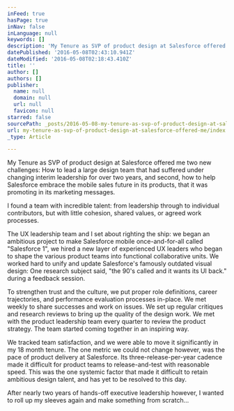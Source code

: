 ```yaml
---
inFeed: true
hasPage: true
inNav: false
inLanguage: null
keywords: []
description: 'My Tenure as SVP of product design at Salesforce offered me two new challenges: How to lead a large design team that had suffered under changing interim leadership for over two years, and second, how to help Salesforce embrace the mobile sales future in its products, that it was promoting in its marketing messages.'
datePublished: '2016-05-08T02:43:10.941Z'
dateModified: '2016-05-08T02:18:43.410Z'
title: ''
author: []
authors: []
publisher:
  name: null
  domain: null
  url: null
  favicon: null
starred: false
sourcePath: _posts/2016-05-08-my-tenure-as-svp-of-product-design-at-salesforce-offered-me.md
url: my-tenure-as-svp-of-product-design-at-salesforce-offered-me/index.html
_type: Article

---
```

My Tenure as SVP of product design at Salesforce offered me two new challenges: How to lead a large design team that had suffered under changing interim leadership for over two years, and second, how to help Salesforce embrace the mobile sales future in its products, that it was promoting in its marketing messages.

I found a team with incredible talent: from leadership through to individual contributors, but with little cohesion, shared values, or agreed work processes. 

The UX leadership team and I set about righting the ship: we began an ambitious project to make Salesforce mobile once-and-for-all called "Salesforce 1", we hired a new layer of experienced UX leaders who began to shape the various product teams into functional collaborative units. We worked hard to unify and update Salesforce's famously outdated visual design: One research subject said, "the 90's called and it wants its UI back." during a feedback session.

To strengthen trust and the culture, we put proper role definitions, career trajectories, and performance evaluation processes in-place. We met weekly to share successes and work on issues. We set up regular critiques and research reviews to bring up the quality of the design work. We met with the product leadership team every quarter to review the product strategy. The team started coming together in an inspiring way.

We tracked team satisfaction, and we were able to move it significantly in my 18 month tenure. The one metric we could not change however, was the pace of product delivery at Salesforce. Its three-release-per-year cadence made it difficult for product teams to release-and-test with reasonable speed. This was the one systemic factor that made it difficult to retain ambitious design talent, and has yet to be resolved to this day.

After nearly two years of hands-off executive leadership however, I wanted to roll up my sleeves again and make something from scratch...